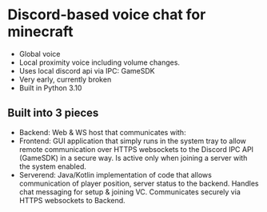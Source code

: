 # Discord-based voice chat for minecraft
- Global voice
- Local proximity voice including volume changes.
- Uses local discord api via IPC: GameSDK
- Very early, currently broken
- Built in Python 3.10

## Built into 3 pieces
- Backend: Web & WS host that communicates with:
- Frontend: GUI application that simply runs in the system tray to allow remote communication over HTTPS websockets to the Discord IPC API (GameSDK) in a secure way. Is active only when joining a server with the system enabled.
- Serverend: Java/Kotlin implementation of code that allows communication of player position, server status to the backend. Handles chat messaging for setup & joining VC. Communicates securely via HTTPS websockets to Backend.